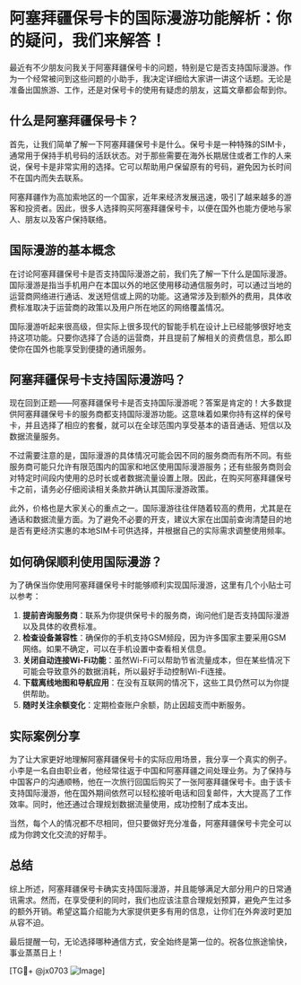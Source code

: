# 阿塞拜疆保号卡的国际漫游功能解析：你的疑问，我们来解答！

最近有不少朋友问我关于阿塞拜疆保号卡的问题，特别是它是否支持国际漫游。作为一个经常被问到这些问题的小助手，我决定详细给大家讲一讲这个话题。无论是准备出国旅游、工作，还是对保号卡的使用有疑虑的朋友，这篇文章都会帮到你。

## 什么是阿塞拜疆保号卡？

首先，让我们简单了解一下阿塞拜疆保号卡是什么。保号卡是一种特殊的SIM卡，通常用于保持手机号码的活跃状态。对于那些需要在海外长期居住或者工作的人来说，保号卡是非常实用的选择。它可以帮助用户保留原有的号码，避免因为长时间不在国内而失去联系。

阿塞拜疆作为高加索地区的一个国家，近年来经济发展迅速，吸引了越来越多的游客和投资者。因此，很多人选择购买阿塞拜疆保号卡，以便在国外也能方便地与家人、朋友以及客户保持联络。

## 国际漫游的基本概念

在讨论阿塞拜疆保号卡是否支持国际漫游之前，我们先了解一下什么是国际漫游。国际漫游是指当手机用户在本国以外的地区使用移动通信服务时，可以通过当地的运营商网络进行通话、发送短信或上网的功能。这通常涉及到额外的费用，具体收费标准取决于运营商的政策以及用户所在地区的网络覆盖情况。

国际漫游听起来很高级，但实际上很多现代的智能手机在设计上已经能够很好地支持这项功能。只要你选择了合适的运营商，并且提前了解相关的资费信息，那么即使你在国外也能享受到便捷的通讯服务。

## 阿塞拜疆保号卡支持国际漫游吗？

现在回到正题——阿塞拜疆保号卡是否支持国际漫游呢？答案是肯定的！大多数提供阿塞拜疆保号卡的服务商都支持国际漫游功能。这意味着如果你持有这样的保号卡，并且选择了相应的套餐，就可以在全球范围内享受基本的语音通话、短信以及数据流量服务。

不过需要注意的是，国际漫游的具体情况可能会因不同的服务商而有所不同。有些服务商可能只允许有限范围内的国家和地区使用国际漫游服务；还有些服务商则会对特定时间段内使用的总时长或者数据流量设置上限。因此，在购买阿塞拜疆保号卡之前，请务必仔细阅读相关条款并确认其国际漫游政策。

此外，价格也是大家关心的重点之一。国际漫游往往伴随着较高的费用，尤其是在通话和数据流量方面。为了避免不必要的开支，建议大家在出国前查询清楚目的地是否有更经济实惠的本地SIM卡可供选择，并根据自己的实际需求调整使用频率。

## 如何确保顺利使用国际漫游？

为了确保当你使用阿塞拜疆保号卡时能够顺利实现国际漫游，这里有几个小贴士可以参考：

1. **提前咨询服务商**：联系为你提供保号卡的服务商，询问他们是否支持国际漫游以及具体的收费标准。
2. **检查设备兼容性**：确保你的手机支持GSM频段，因为许多国家主要采用GSM网络。如果不确定，可以在手机设置中查看相关信息。
3. **关闭自动连接Wi-Fi功能**：虽然Wi-Fi可以帮助节省流量成本，但在某些情况下可能会导致意外的数据消耗，所以最好手动控制Wi-Fi连接。
4. **下载离线地图和导航应用**：在没有互联网的情况下，这些工具仍然可以为你提供帮助。
5. **随时关注余额变化**：定期检查账户余额，防止因超支而中断服务。

## 实际案例分享

为了让大家更好地理解阿塞拜疆保号卡的实际应用场景，我分享一个真实的例子。小李是一名自由职业者，他经常往返于中国和阿塞拜疆之间处理业务。为了保持与中国客户的沟通顺畅，他在一次旅行回国后购买了一张阿塞拜疆保号卡。由于该卡支持国际漫游，他在国外期间依然可以轻松接听电话和回复邮件，大大提高了工作效率。同时，他还通过合理规划数据流量使用，成功控制了成本支出。

当然，每个人的情况都不尽相同，但只要做好充分准备，阿塞拜疆保号卡完全可以成为你跨文化交流的好帮手。

## 总结

综上所述，阿塞拜疆保号卡确实支持国际漫游，并且能够满足大部分用户的日常通讯需求。然而，在享受便利的同时，我们也应该注意合理规划预算，避免产生过多的额外开销。希望这篇介绍能为大家提供更多有用的信息，让你们在外奔波时更加从容不迫。

最后提醒一句，无论选择哪种通信方式，安全始终是第一位的。祝各位旅途愉快，事业蒸蒸日上！

[TG💪+ @jx0703 ![Image](https://github.com/user-attachments/assets/dbca1d08-cadb-493c-b0ec-ad6f7a83f270)]